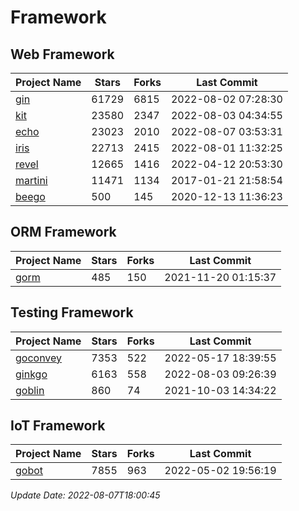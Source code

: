 # Framework

## Web Framework
| Project Name | Stars | Forks | Last Commit |
| ------------ | ----- | ----- | ----------- |
| [gin](https://github.com/gin-gonic/gin) | 61729 | 6815 | 2022-08-02 07:28:30 |
| [kit](https://github.com/go-kit/kit) | 23580 | 2347 | 2022-08-03 04:34:55 |
| [echo](https://github.com/labstack/echo) | 23023 | 2010 | 2022-08-07 03:53:31 |
| [iris](https://github.com/kataras/iris) | 22713 | 2415 | 2022-08-01 11:32:25 |
| [revel](https://github.com/revel/revel) | 12665 | 1416 | 2022-04-12 20:53:30 |
| [martini](https://github.com/go-martini/martini) | 11471 | 1134 | 2017-01-21 21:58:54 |
| [beego](https://github.com/astaxie/beego) | 500 | 145 | 2020-12-13 11:36:23 |

## ORM Framework
| Project Name | Stars | Forks | Last Commit |
| ------------ | ----- | ----- | ----------- |
| [gorm](https://github.com/jinzhu/gorm) | 485 | 150 | 2021-11-20 01:15:37 |

## Testing Framework
| Project Name | Stars | Forks | Last Commit |
| ------------ | ----- | ----- | ----------- |
| [goconvey](https://github.com/smartystreets/goconvey) | 7353 | 522 | 2022-05-17 18:39:55 |
| [ginkgo](https://github.com/onsi/ginkgo) | 6163 | 558 | 2022-08-03 09:26:39 |
| [goblin](https://github.com/franela/goblin) | 860 | 74 | 2021-10-03 14:34:22 |

## IoT Framework
| Project Name | Stars | Forks | Last Commit |
| ------------ | ----- | ----- | ----------- |
| [gobot](https://github.com/hybridgroup/gobot) | 7855 | 963 | 2022-05-02 19:56:19 |

*Update Date: 2022-08-07T18:00:45*